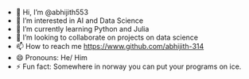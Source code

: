 - 👋 Hi, I’m @abhijith553
- 👀 I’m interested in AI and Data Science
- 🌱 I’m currently learning Python and Julia
- 💞️ I’m looking to collaborate on projects on data science
- 📫 How to reach me https://www.github.com/abhijith-314
- 😄 Pronouns: He/ Him
- ⚡ Fun fact: Somewhere in norway you can put your programs on ice.

<!---
abhijith-314/abhijith-314 is a ✨ special ✨ repository because its `README.md` (this file) appears on your GitHub profile.
You can click the Preview link to take a look at your changes.
--->
